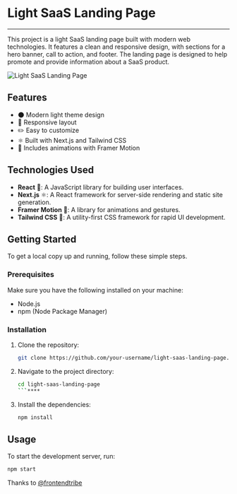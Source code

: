 # Light SaaS Landing Page
****
This project is a light SaaS landing page built with modern web technologies. It features a clean and responsive design, with sections for a hero banner, call to action, and footer. The landing page is designed to help promote and provide information about a SaaS product.

![Light SaaS Landing Page](/src/assets/cover.png)


## Features

- 🌑 Modern light theme design
- 📱 Responsive layout
- ✏️ Easy to customize
- ⚛️ Built with Next.js and Tailwind CSS
- 🎥 Includes animations with Framer Motion

## Technologies Used

- **React** 🚀: A JavaScript library for building user interfaces.
- **Next.js** ⚛️: A React framework for server-side rendering and static site generation.
- **Framer Motion** 🎥: A library for animations and gestures.
- **Tailwind CSS** 🎨: A utility-first CSS framework for rapid UI development.

## Getting Started

To get a local copy up and running, follow these simple steps.

### Prerequisites

Make sure you have the following installed on your machine:

- Node.js
- npm (Node Package Manager)

### Installation

1. Clone the repository:
   ```sh
   git clone https://github.com/your-username/light-saas-landing-page.git
   ```
2. Navigate to the project directory:
   ```sh
   cd light-saas-landing-page
   ```****
3. Install the dependencies:
   ```sh
   npm install
   ```

## Usage

To start the development server, run:
```sh
npm start
```

Thanks to [@frontendtribe](https://www.youtube.com/@frontend-tribe)
